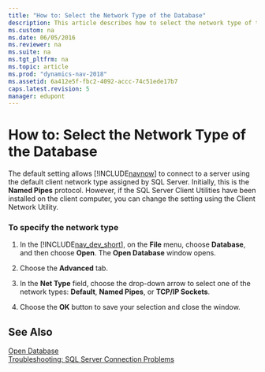 ```yaml
---
title: "How to: Select the Network Type of the Database"
description: This article describes how to select the network type of the database.
ms.custom: na
ms.date: 06/05/2016
ms.reviewer: na
ms.suite: na
ms.tgt_pltfrm: na
ms.topic: article
ms.prod: "dynamics-nav-2018"
ms.assetid: 6a412e5f-fbc2-4092-accc-74c51ede17b7
caps.latest.revision: 5
manager: edupont
---
```

# How to: Select the Network Type of the Database
The default setting allows [!INCLUDE[navnow](includes/navnow_md.md)] to connect to a server using the default client network type assigned by SQL Server. Initially, this is the **Named Pipes** protocol. However, if the SQL Server Client Utilities have been installed on the client computer, you can change the setting using the Client Network Utility.  

### To specify the network type  

1.  In the [!INCLUDE[nav_dev_short](includes/nav_dev_short_md.md)], on the **File** menu, choose **Database**, and then choose **Open**. The **Open Database** window opens.  

2.  Choose the **Advanced** tab.  

3.  In the **Net Type** field, choose the drop-down arrow to select one of the network types:  **Default**, **Named Pipes**, or **TCP/IP Sockets**.  

4.  Choose the **OK** button to save your selection and close the window.  

## See Also  
 [Open Database](uiref/-$-S_2335-Open-Database-$-.md)   
 [Troubleshooting: SQL Server Connection Problems](Troubleshooting--SQL-Server-Connection-Problems.md)
